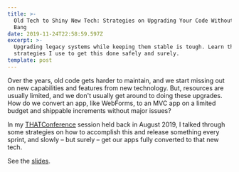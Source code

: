 ```yaml
---
title: >-
  Old Tech to Shiny New Tech: Strategies on Upgrading Your Code Without a Big
  Bang
date: 2019-11-24T22:58:59.597Z
excerpt: >-
  Upgrading legacy systems while keeping them stable is tough. Learn the
  strategies I use to get this done safely and surely.
template: post
---
```

Over the years, old code gets harder to maintain, and we start missing out on new capabilities and features from new technology. But, resources are usually limited, and we don't usually get around to doing these upgrades. How do we convert an app, like WebForms, to an MVC app on a limited budget and shippable increments without major issues?

In my [THATConference](https://thatconference.com) session held back in August 2019, I talked through some strategies on how to accomplish this and release something every sprint, and slowly – but surely – get our apps fully converted to that new tech.

See the [slides](https://www.slideshare.net/CristinaRuth/old-tech-to-shiny-new-tech-strategies-on-upgrading-your-code-without-a-big-bang-162736734).
